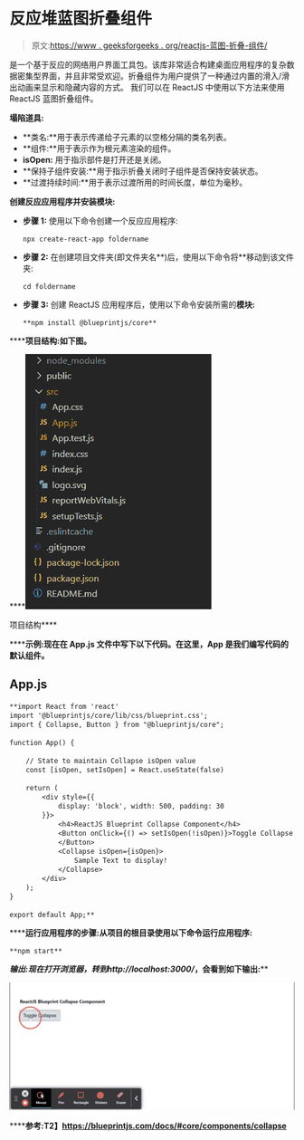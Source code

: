 # 反应堆蓝图折叠组件

> 原文:[https://www . geeksforgeeks . org/reactjs-蓝图-折叠-组件/](https://www.geeksforgeeks.org/reactjs-blueprint-collapse-component/)

是一个基于反应的网络用户界面工具包。该库非常适合构建桌面应用程序的复杂数据密集型界面，并且非常受欢迎。折叠组件为用户提供了一种通过内置的滑入/滑出动画来显示和隐藏内容的方式。  我们可以在 ReactJS 中使用以下方法来使用 ReactJS 蓝图折叠组件。

**塌陷道具:**

*   **类名:**用于表示传递给子元素的以空格分隔的类名列表。
*   **组件:**用于表示作为根元素渲染的组件。
*   **isOpen:** 用于指示部件是打开还是关闭。
*   **保持子组件安装:**用于指示折叠关闭时子组件是否保持安装状态。
*   **过渡持续时间:**用于表示过渡所用的时间长度，单位为毫秒。

**创建反应应用程序并安装模块:**

*   **步骤 1:** 使用以下命令创建一个反应应用程序:

    ```
    npx create-react-app foldername
    ```

*   **步骤 2:** 在创建项目文件夹(即文件夹名**)后，使用以下命令将**移动到该文件夹:

    ```
    cd foldername
    ```

*   **步骤 3:** 创建 ReactJS 应用程序后，使用以下命令安装所需的****模块:****

    ```
    **npm install @blueprintjs/core**
    ```

******项目结构:**如下图。****

****![](img/f04ae0d8b722a9fff0bd9bd138b29c23.png)

项目结构**** 

******示例:**现在在 **App.js** 文件中写下以下代码。在这里，App 是我们编写代码的默认组件。****

## ****App.js****

```
**import React from 'react'
import '@blueprintjs/core/lib/css/blueprint.css';
import { Collapse, Button } from "@blueprintjs/core";

function App() {

    // State to maintain Collapse isOpen value
    const [isOpen, setIsOpen] = React.useState(false)

    return (
        <div style={{
            display: 'block', width: 500, padding: 30
        }}>
            <h4>ReactJS Blueprint Collapse Component</h4>
            <Button onClick={() => setIsOpen(!isOpen)}>Toggle Collapse
            </Button>
            <Collapse isOpen={isOpen}>
                Sample Text to display!
            </Collapse>
        </div>
    );
}

export default App;**
```

******运行应用程序的步骤:**从项目的根目录使用以下命令运行应用程序:****

```
**npm start**
```

******输出:**现在打开浏览器，转到***http://localhost:3000/***，会看到如下输出:****

****![](img/53485351f6285dfdc848e91c6fdf1d24.png)****

******参考:**T2】https://blueprintjs.com/docs/#core/components/collapse****